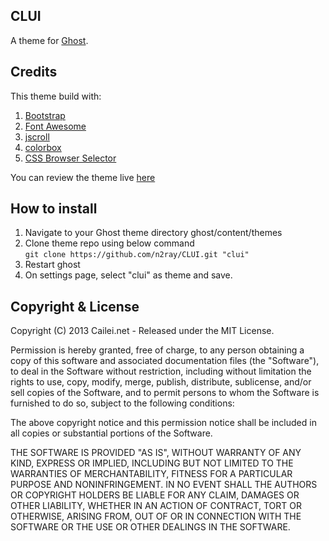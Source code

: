 ## CLUI

A theme for [Ghost](http://github.com/tryghost/ghost/).

## Credits
This theme build with:  
1. [Bootstrap](http://getbootstrap.com)  
2. [Font Awesome](http://fontawesome.io)  
3. [jscroll](http://jscroll.com)  
4. [colorbox](http://www.jacklmoore.com/colorbox/)  
5. [CSS Browser Selector](http://rafael.adm.br/css_browser_selector)  
  
You can review the theme live [here](http://cailei.net:3333)

## How to install
1. Navigate to your Ghost theme directory ghost/content/themes
2. Clone theme repo using below command <br> `git clone https://github.com/n2ray/CLUI.git "clui"`
3. Restart ghost
4. On settings page, select "clui" as theme and save.

## Copyright & License

Copyright (C) 2013 Cailei.net - Released under the MIT License.

Permission is hereby granted, free of charge, to any person obtaining a copy of this software and associated documentation files (the "Software"), to deal in the Software without restriction, including without limitation the rights to use, copy, modify, merge, publish, distribute, sublicense, and/or sell copies of the Software, and to permit persons to whom the Software is furnished to do so, subject to the following conditions:

The above copyright notice and this permission notice shall be included in all copies or substantial portions of the Software.

THE SOFTWARE IS PROVIDED "AS IS", WITHOUT WARRANTY OF ANY KIND, EXPRESS OR IMPLIED, INCLUDING BUT NOT LIMITED TO THE WARRANTIES OF MERCHANTABILITY, FITNESS FOR A PARTICULAR PURPOSE AND
NONINFRINGEMENT. IN NO EVENT SHALL THE AUTHORS OR COPYRIGHT HOLDERS BE LIABLE FOR ANY CLAIM, DAMAGES OR OTHER LIABILITY, WHETHER IN AN ACTION OF CONTRACT, TORT OR OTHERWISE, ARISING FROM, OUT OF OR IN CONNECTION WITH THE SOFTWARE OR THE USE OR OTHER DEALINGS IN THE SOFTWARE.
